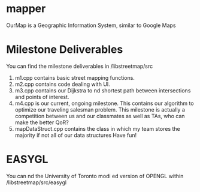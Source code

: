 # mapper
OurMap is a Geographic Information System, similar to Google Maps

# Milestone Deliverables
You can find the milestone deliverables in /libstreetmap/src
1. m1.cpp contains basic street mapping functions.
2. m2.cpp contains code dealing with UI.
3. m3.cpp contains our Dijkstra to  nd shortest path between intersections and points of interest.
4. m4.cpp is our current, ongoing milestone. This contains our algorithm to optimize our traveling salesman problem. This milestone is actually a competition between us and our classmates as well as TAs, who can make the better QoR?
5. mapDataStruct.cpp contains the class in which my team stores the majority if not all of our data structures
Have fun!

# EASYGL
You can  nd the University of Toronto modi ed version of OPENGL within
/libstreetmap/src/easygl
